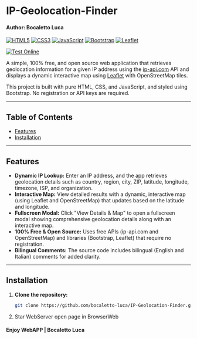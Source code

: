 # IP-Geolocation-Finder
#### Author: Bocaletto Luca

[![HTML5](https://img.shields.io/badge/HTML5-E34F26?logo=html5&style=flat-square)](https://developer.mozilla.org/en-US/docs/Web/HTML)
[![CSS3](https://img.shields.io/badge/CSS3-1572B6?logo=css3&style=flat-square)](https://developer.mozilla.org/en-US/docs/Web/CSS)
[![JavaScript](https://img.shields.io/badge/JavaScript-F7DF1E?logo=javascript&style=flat-square)](https://developer.mozilla.org/en-US/docs/Web/JavaScript)
[![Bootstrap](https://img.shields.io/badge/Bootstrap-7952B3?logo=bootstrap&logoColor=white&style=flat-square)](https://getbootstrap.com/)
[![Leaflet](https://img.shields.io/badge/Leaflet-01A68C?logo=leaflet&style=flat-square)](https://leafletjs.com/)

[![Test Online](https://img.shields.io/badge/Test%20Online-Click%20Here-brightgreen?style=for-the-badge)](https://bocaletto-luca.github.io/IP-Geolocation-Finder/)

A simple, 100% free, and open source web application that retrieves geolocation information for a given IP address using the [ip-api.com](http://ip-api.com/) API and displays a dynamic interactive map using [Leaflet](https://leafletjs.com/) with OpenStreetMap tiles.

This project is built with pure HTML, CSS, and JavaScript, and styled using Bootstrap. No registration or API keys are required.

---

## Table of Contents

- [Features](#features)
- [Installation](#installation)

---

## Features

- **Dynamic IP Lookup:** Enter an IP address, and the app retrieves geolocation details such as country, region, city, ZIP, latitude, longitude, timezone, ISP, and organization.
- **Interactive Map:** View detailed results with a dynamic, interactive map (using Leaflet and OpenStreetMap) that updates based on the latitude and longitude.
- **Fullscreen Modal:** Click "View Details & Map" to open a fullscreen modal showing comprehensive geolocation details along with an interactive map.
- **100% Free & Open Source:** Uses free APIs (ip-api.com and OpenStreetMap) and libraries (Bootstrap, Leaflet) that require no registration.
- **Bilingual Comments:** The source code includes bilingual (English and Italian) comments for added clarity.

---

## Installation

1. **Clone the repository:**

   ```bash
   git clone https://github.com/bocaletto-luca/IP-Geolocation-Finder.git
2. Star WebServer open page in BrowserWeb

#### Enjoy WebAPP | Bocaletto Luca
